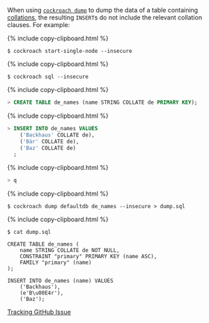 When using [`cockroach dump`](cockroach-dump.html) to dump the data of a table containing [collations](collate.html), the resulting `INSERT`s do not include the relevant collation clauses. For example:

{%  include copy-clipboard.html %}
~~~ shell
$ cockroach start-single-node --insecure
~~~

{%  include copy-clipboard.html %}
~~~ shell
$ cockroach sql --insecure
~~~

{%  include copy-clipboard.html %}
~~~ sql
> CREATE TABLE de_names (name STRING COLLATE de PRIMARY KEY);
~~~

{%  include copy-clipboard.html %}
~~~ sql
> INSERT INTO de_names VALUES
    ('Backhaus' COLLATE de),
    ('Bär' COLLATE de),
    ('Baz' COLLATE de)
  ;
~~~

{%  include copy-clipboard.html %}
~~~ sql
> q
~~~

{%  include copy-clipboard.html %}
~~~ shell
$ cockroach dump defaultdb de_names --insecure > dump.sql
~~~

{%  include copy-clipboard.html %}
~~~ shell
$ cat dump.sql
~~~

~~~
CREATE TABLE de_names (
	name STRING COLLATE de NOT NULL,
	CONSTRAINT "primary" PRIMARY KEY (name ASC),
	FAMILY "primary" (name)
);

INSERT INTO de_names (name) VALUES
	('Backhaus'),
	(e'B\u00E4r'),
	('Baz');
~~~

[Tracking GitHub Issue](https://github.com/cockroachdb/cockroach/issues/48278)
